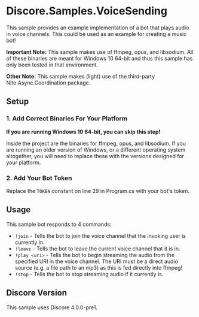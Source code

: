 # Discore.Samples.VoiceSending
This sample provides an example implementation of a bot that plays audio in voice channels. This could be used as an example for creating a music bot!

**Important Note:** This sample makes use of ffmpeg, opus, and libsodium. All of these binaries are meant for Windows 10 64-bit and thus this sample has only been tested in that environment.

**Other Note:** This sample makes (light) use of the third-party Nito.Async.Coordination package.

## Setup

### 1. Add Correct Binaries For Your Platform
**If you are running Windows 10 64-bit, you can skip this step!**

Inside the project are the binaries for ffmpeg, opus, and libsodium. If you are running an older version of Windows, or a different operating system altogether, you will need to replace these with the versions designed for your platform.

### 2. Add Your Bot Token
Replace the `TOKEN` constant on line 29 in Program.cs with your bot's token.

## Usage
This sample bot responds to 4 commands:
- `!join` - Tells the bot to join the voice channel that the invoking user is currently in.
- `!leave` - Tells the bot to leave the current voice channel that it is in.
- `!play <uri>` - Tells the bot to begin streaming the audio from the specified URI in the voice channel. The URI must be a direct audio source (e.g. a file path to an mp3) as this is fed directly into ffmpeg!
- `!stop` - Tells the bot to stop streaming audio if it currently is.

## Discore Version
This sample uses Discore 4.0.0-pre1.